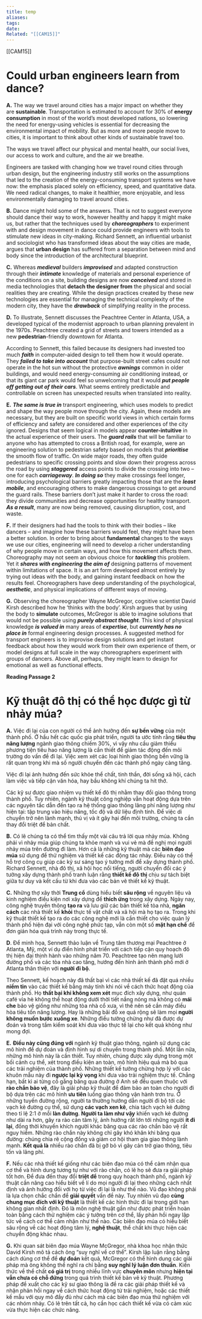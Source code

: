 ```yaml
---
title: temp
aliases: 
tags: 
date: 
Related: "[[CAM15]]"
---
```

[[CAM15]]

# **Could urban engineers learn from dance?**

**A.** The way we travel around cities has a major impact on whether they are **sustainable**. Transportation is estimated to account for 30% of **energy consumption** in most of the world’s most developed nations, so lowering the need for energy-using vehicles is essential for decreasing the environmental impact of mobility. But as more and more people move to cities, it is important to think about other kinds of sustainable travel too.

The ways we travel affect our physical and mental health, our social lives, our access to work and culture, and the air we breathe.

Engineers are tasked with changing how we travel round cities through urban design, but the engineering industry still works on the assumptions that led to the creation of the energy-consuming transport systems we have now: the emphasis placed solely on efficiency, speed, and quantitative data. We need radical changes, to make it healthier, more enjoyable, and less environmentally damaging to travel around cities.

**B.** Dance might hold some of the answers. That is not to suggest everyone should dance their way to work, however healthy and happy it might make us, but rather that the techniques used by _**choreographers**_ to experiment with and design movement in dance could provide engineers with tools to stimulate new ideas in city-making. Richard Sennett, an influential urbanist and sociologist who has transformed ideas about the way cities are made, argues that **urban design** has suffered from a separation between mind and body since the introduction of the architectural blueprint.

**C.** Whereas _**medieval**_ builders _**improvised**_ and adapted construction through their _**intimate**_ knowledge of materials and personal experience of the conditions on a site, building designs are now _**conceived**_ and stored in media technologies that **detach the designer from** the physical and social realities they are creating. While the design practices created by these new technologies are essential for managing the technical complexity of the modern city, they have the _**drawback**_ of simplifying reality in the process.

**D.** To illustrate, Sennett discusses the Peachtree Center in Atlanta, USA, a developed typical of the modernist approach to urban planning prevalent in the 1970s. Peachtree created a grid of streets and towers intended as a new **pedestrian**-friendly downtown for Atlanta.

According to Sennett, this failed because its designers had invested too much _**faith**_ in computer-aided design to tell them how it would operate. They _**failed to take into**_ _**account**_ that purpose-built street cafes could not operate in the hot sun without the protective _**awnings**_ common in older buildings, and would need energy-consuming air conditioning instead, or that its giant car park would feel so unwelcoming that it would _**put people off getting out of**_ _**their cars**_. What seems entirely predictable and controllable on screen has unexpected results when translated into reality.

**E.** _**The same is true in**_ transport engineering, which uses models to predict and shape the way people move through the city. Again, these models are necessary, but they are built on specific world views in which certain forms of efficiency and safety are considered and other experiences of the city ignored. Designs that seem logical in models appear **counter-intuitive** in the actual experience of their users. The _**guard rails**_ that will be familiar to anyone who has attempted to cross a British road, for example, were an engineering solution to pedestrian safety based on models that _**prioritise**_ the smooth flow of traffic. On wide major roads, they often guide pedestrians to specific crossing points and slow down their progress across the road by using _**staggered**_ access points to divide the crossing into two – one for each _**carriageway**_. _**In doing so**_ they make crossings feel longer, introducing psychological barriers greatly impacting those that are the _**least mobile**_, and encouraging others to make dangerous crossings to get around the guard rails. These barriers don’t just make it harder to cross the road: they divide communities and decrease opportunities for healthy transport. _**As a result**_, many are now being removed, causing disruption, cost, and waste.

**F.** If their designers had had the tools to think with their bodies – like dancers – and imagine how these barriers would feel, they might have been a better solution. In order to bring about **fundamental** changes to the ways we use our cities, engineering will need to develop a richer understanding of why people move in certain ways, and how this movement affects them. Choreography may not seem an obvious choice for _**tackling**_ this problem. Yet it _**shares with engineering the aim of**_ designing patterns of movement within limitations of space. It is an art form developed almost entirely by trying out ideas with the body, and gaining instant feedback on how the results feel. Choreographers have deep understanding of the psychological, _**aesthetic**_, and physical implications of different ways of moving.

**G.** Observing the choreographer Wayne McGregor, cognitive scientist David Kirsh described how he ‘thinks with the body’. Kirsh argues that by using the body to **simulate** outcomes, McGregor is able to imagine solutions that would not be possible using _**purely abstract thought**_. This kind of physical knowledge _**is valued in**_ many areas of _**expertise**_, but _**currently has no place in**_ formal engineering design processes. A suggested method for transport engineers is to improvise design solutions and get instant feedback about how they would work from their own experience of them, or model designs at full scale in the way choreographers experiment with groups of dancers. Above all, perhaps, they might learn to design for emotional as well as functional effects.

**Reading Passage 2**

# **Kỹ thuật đô thị có thể học được gì từ nhảy múa?**

**A.** Việc đi lại của con người có thể ảnh hưởng đến **sự bền vững** của một thành phố. Ở hầu hết các quốc gia phát triển, người ta ước tính rằng **tiêu thụ năng lượng** ngành giao thông chiếm 30%, vì vậy nhu cầu giảm thiểu phương tiện tiêu hao năng lượng là cần thiết để giảm tác động đến môi trường do vấn đề đi lại. Việc xem xét các loại hình giao thông bền vững là rất quan trọng khi mà số người chuyển đến các thành phố ngày càng tăng.

Việc đi lại ảnh hưởng đến sức khỏe thể chất, tinh thần, đời sống xã hội, cách làm việc và tiếp cận văn hóa, hay bầu không khí chúng ta hít thở.

Các kỹ sư được giao nhiệm vụ thiết kế đô thị nhằm thay đổi giao thông trong thành phố. Tuy nhiên, ngành kỹ thuật công nghiệp vẫn hoạt động dựa trên các nguyên tắc dẫn đến tạo ra hệ thống giao thông lãng phí năng lượng như hiện tại: tập trung vào hiệu năng, tốc độ và dữ liệu định tính. Để việc di chuyển trở nên lành mạnh, thú vị và ít gây hại đến môi trường, chúng ta cần thay đổi triệt để bản chất.

**B.** Có lẽ chúng ta có thể tìm thấy một vài câu trả lời qua nhảy múa. Không phải vì nhảy múa giúp chúng ta khỏe mạnh và vui vẻ mà đề nghị mọi người nhảy múa trên đường đi làm. Hơn cả là những kỹ thuật mà các **biên đạo múa** sử dụng để thử nghiệm và thiết kế các động tác nhảy. Điều này có thể hỗ trợ công cụ giúp các kỹ sư sáng tạo ý tưởng mới để xây dựng thành phố. Richard Sennett, nhà đô thị, xã hội học nổi tiếng, người chuyển đổi các ý tưởng xây dựng thành phố tranh luận rằng **thiết kế đô thị** chịu sự tách biệt giữa tư duy và kết cấu từ khi đưa vào các bản vẽ thiết kế kỹ thuật.

**C.** Những thợ xây thời **Trung cổ** dùng hiểu biết **sâu rộng** về nguyên liệu và kinh nghiệm điều kiện nơi xây dựng để **thích ứng** trong xây dựng. Ngày nay, công nghệ truyền thông **tạo ra** và lưu giữ các bản thiết kế tòa nhà, **ngăn cách** các nhà thiết kế **khỏi** thực tế vật chất và xã hội mà họ tạo ra. Trong khi kỹ thuật thiết kế tạo ra do các công nghệ mới là cần thiết cho việc quản lý thành phố hiện đại với công nghệ phức tạp, vẫn còn một số **mặt hạn chế** để đơn giản hóa quá trình này trong thực tế.

**D**. Để minh họa, Sennett thảo luận về Trung tâm thương mại Peachtree ở Atlanta, Mỹ, một ví dụ điển hình phát triển với cách tiếp cận quy hoạch đô thị hiện đại thịnh hành vào những năm 70. Peachtree tạo nên mạng lưới đường phố và các tòa nhà cao tầng, hướng đến hình ảnh thành phố mới ở Atlanta thân thiện với **người đi bộ**.

Theo Sennett, kế hoạch này đã thất bại vì các nhà thiết kế đã đặt quá nhiều **niềm tin** vào các thiết kế bằng máy tính khi nói về cách thức hoạt động của thành phố. Họ **thất bại khi không xem xét** mục đích xây dựng, như quán café vỉa hè không thể hoạt động dưới thời tiết nắng nóng mà không có **mái che** bảo vệ giống như những tòa nhà cổ xưa, vì thế nên sẽ cần máy điều hòa tiêu tốn năng lượng. Hay là những bãi đỗ xe quá rộng sẽ làm mọi **người không muốn bước xuống xe**. Những điều tưởng chừng như đã được dự đoán và trong tầm kiểm soát khi đưa vào thực tế lại cho kết quả không như mong đợi.

**E.** **Điều này cũng đúng với** ngành kỹ thuật giao thông, ngành sử dụng các mô hình để dự đoán và định hình sự di chuyển trong thành phố. Một lần nữa, những mô hình này là cần thiết. Tuy nhiên, chúng được xây dựng trong một bối cảnh cụ thể, xét trong điều kiện an toàn, mô hình hiệu quả mà bỏ qua các trải nghiệm của thành phố. Những thiết kế tưởng chừng hợp lý với các khuôn mẫu này đi **ngược lại kỳ vọng** khi đưa vào trải nghiệm thực tế. Chẳng hạn, bất kì ai từng cố gắng băng qua đường ở Anh sẽ đều quen thuộc với **rào chắn bảo vệ**, đây là giải pháp kỹ thuật để đảm bảo an toàn cho người đi bộ dựa trên các mô hình **ưu tiên** luồng giao thông vận hành trơn tru. Ở những tuyến đường rộng, người ta thường hướng dẫn người đi bộ tới các vạch kẻ đường cụ thể, sử dụng **các vạch xen kẽ**, chia tách vạch kẻ đường theo tỉ lệ 2:1 ở mỗi **làn đường**. **Người ta làm như vậy** khiến vạch kẻ đường như dài ra hơn, gây ra rào cản tâm lý, ảnh hưởng rất lớn tới những người **ít đi lại**, đồng thời khuyến khích người khác băng qua các rào chắn bảo vệ rất nguy hiểm. Những rào chắn này không chỉ gây khó khăn khi băng qua đường: chúng chia rẽ cộng đồng và giảm cơ hội tham gia giao thông lành mạnh. **Kết quả là** nhiều rào chắn đã bị gỡ bỏ vì gây cản trở giao thông, tiêu tốn và lãng phí.

**F.** Nếu các nhà thiết kế giống như các biên đạo múa có thể cảm nhận qua cơ thể và hình dung tương tự như với rào chắn, có lẽ họ sẽ đưa ra giải pháp tốt hơn. Để đưa đến thay đổi **triệt để** trong quy hoạch thành phố, ngành kỹ thuật cần nâng cao hiểu biết về lí do mọi người đi lại theo những cách nhất định và ảnh hưởng đối với họ từ việc đi lại là như thế nào. Vũ đạo không phải là lựa chọn chắc chắn để **giải quyết** vấn đề này. Tuy nhiên vũ đạo **cùng chung mục đích với kỹ thuật** là thiết kế các hình thức đi lại trong giới hạn không gian nhất định. Đó là môn nghệ thuật gần như được phát triển hoàn toàn bằng cách thử nghiệm các ý tưởng trên cơ thể, lấy phản hồi ngay lập tức về cách cơ thể cảm nhận như thế nào. Các biên đạo múa có hiểu biết sâu rộng về các hoạt động tâm lý, **nghệ thuật**, thể chất khi thực hiện các chuyển động khác nhau.

**G.** Khi quan sát biên đạo múa Wayne McGregor, nhà khoa học nhận thức David Kirsh mô tả cách ông “suy nghĩ về cơ thể”. Kirsh lập luận rằng bằng cách dùng cơ thể để **dự đoán** kết quả, McGregor có thể hình dung các giải pháp mà ông không thể nghĩ ra chỉ bằng **suy nghĩ lý luận đơn thuần**. Kiến thức về thể chất **có giá trị** trong nhiều lĩnh vực **chuyên môn** nhưng **hiện tại vẫn chưa có chỗ đứng** trong quá trình thiết kế bản vẽ kỹ thuật. Phương pháp đề xuất cho các kỹ sư giao thông là đề ra các giải pháp thiết kế và nhận phản hồi ngay về cách thức hoạt động từ trải nghiệm, hoặc các thiết kế mẫu với quy mô đầy đủ như cách mà các biên đạo múa thử nghiệm với các nhóm nhảy. Có lẽ trên tất cả, họ cần học cách thiết kế vừa có cảm xúc vừa thực hiện các chức năng.